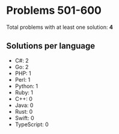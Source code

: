 # Problems 501-600

Total problems with at least one solution: **4**

## Solutions per language

- C#: 2
- Go: 2
- PHP: 1
- Perl: 1
- Python: 1
- Ruby: 1
- C++: 0
- Java: 0
- Rust: 0
- Swift: 0
- TypeScript: 0
